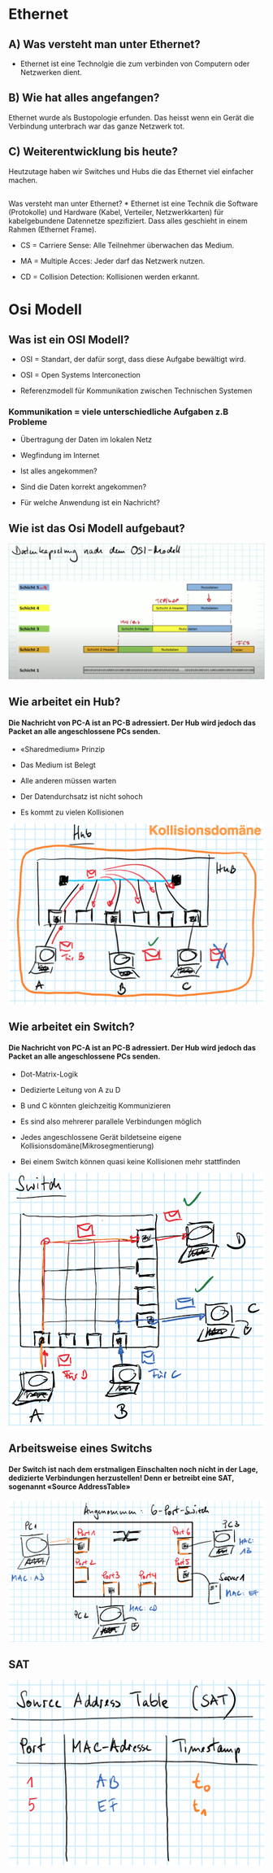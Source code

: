 <h1>Ethernet</h1>

<h2>A) Was versteht man unter Ethernet?</h2>

* Ethernet ist eine Technolgie die zum verbinden von Computern oder Netzwerken dient.

<h2>B) Wie hat alles angefangen?</h2>

Ethernet wurde als Bustopologie erfunden. Das heisst wenn ein Gerät die Verbindung unterbrach war das ganze Netzwerk tot.

<h2>C) Weiterentwicklung bis heute?</h2>

Heutzutage haben wir Switches und Hubs die das Ethernet viel einfacher machen.

<h2></h2>Was versteht man unter Ethernet?</h2>
* Ethernet ist eine Technik die Software (Protokolle) und Hardware (Kabel, Verteiler, Netzwerkkarten) für kabelgebundene Datennetze spezifiziert. Dass alles geschieht in einem Rahmen (Ethernet Frame).

* CS = Carriere Sense: Alle Teilnehmer überwachen das Medium.

* MA = Multiple Acces: Jeder darf das Netzwerk nutzen.

* CD = Collision Detection: Kollisionen werden erkannt.

<h1>Osi Modell</h1>

<h2>Was ist ein OSI Modell?</h2>

* OSI = Standart, der dafür sorgt, dass diese Aufgabe bewältigt wird.

* OSI = Open Systems Interconection

* Referenzmodell für Kommunikation zwischen Technischen Systemen

<h3>Kommunikation = viele unterschiedliche Aufgaben z.B Probleme</h3>

* Übertragung der Daten im lokalen Netz

* Wegfindung im Internet

* Ist alles angekommen?

* Sind die Daten korrekt angekommen?

* Für welche Anwendung ist ein Nachricht?

<h2>Wie ist das Osi Modell aufgebaut?</h2>

![Erklärung des Schichtenmodells](/images/schichtenmodell_erklaerung.png)

<h2>Wie arbeitet ein Hub?</h2>

<h4>Die Nachricht von PC-A ist an PC-B adressiert. Der Hub wird jedoch das Packet an alle angeschlossene PCs senden.</h4>

* «Sharedmedium» Prinzip

* Das Medium ist Belegt

* Alle anderen müssen warten

* Der Datendurchsatz ist nicht sohoch

* Es kommt zu vielen Kollisionen

![Wie arbeitet ein Hub?](/images/arbeitsweise_hub.png)

<h2>Wie arbeitet ein Switch?</h2>

<h4>Die Nachricht von PC-A ist an PC-B adressiert. Der Hub wird jedoch das Packet an alle angeschlossene PCs senden.</h4>

* Dot-Matrix-Logik 

* Dedizierte Leitung von A zu D

* B und C könnten gleichzeitig Kommunizieren

* Es sind also mehrerer parallele Verbindungen möglich

* Jedes angeschlossene Gerät bildetseine eigene Kollisionsdomäne(Mikrosegmentierung)

* Bei einem Switch können quasi keine Kollisionen mehr stattfinden

![Wie arbeitet ein Switch?](/images/switch_funktionsweise.png)

<h2>Arbeitsweise eines Switchs</h2>

<h4>Der Switch ist nach dem erstmaligen Einschalten noch nicht in der Lage, dedizierte Verbindungen herzustellen! Denn er betreibt eine SAT, sogenannt «Source AddressTable»</h4>

![Wie arbeitet ein Switch?](/images/arbeitsweise_switch.png)

<h2>SAT</h2>

![Wie arbeitet ein Switch?](/images/sat_tabelle.png)
